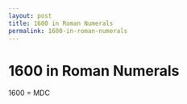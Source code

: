 ```yaml
---
layout: post
title: 1600 in Roman Numerals
permalink: 1600-in-roman-numerals
---
```


# 1600 in Roman Numerals

1600 = MDC
